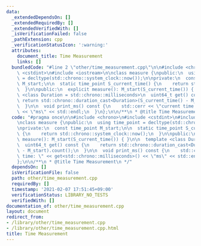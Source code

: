 ```yaml
---
data:
  _extendedDependsOn: []
  _extendedRequiredBy: []
  _extendedVerifiedWith: []
  _isVerificationFailed: false
  _pathExtension: cpp
  _verificationStatusIcon: ':warning:'
  attributes:
    document_title: Time Measurement
    links: []
  bundledCode: "#line 2 \"other/time_measurement.cpp\"\n\n#include <chrono>\n#include\
    \ <cstdint>\n#include <iostream>\n\nclass measure {\npublic:\n  using time_point\
    \ = decltype(std::chrono::system_clock::now());\n\nprivate:\n  const time_point\
    \ M_start;\n\n  static time_point S_current_time() {\n    return std::chrono::system_clock::now();\n\
    \  }\n\npublic:\n  explicit measure(): M_start(S_current_time()) { }\n\n  template\
    \ <class Duration = std::chrono::milliseconds>\n  uint64_t get() const {\n   \
    \ return std::chrono::duration_cast<Duration>(S_current_time() - M_start).count();\n\
    \  }\n\n  void print_ms() const {\n    std::cerr << \"current time: \" << get<std::chrono::milliseconds>()\
    \ << \"ms\" << std::endl;\n  }\n};\n\n/**\n * @title Time Measurement\n */\n"
  code: "#pragma once\n\n#include <chrono>\n#include <cstdint>\n#include <iostream>\n\
    \nclass measure {\npublic:\n  using time_point = decltype(std::chrono::system_clock::now());\n\
    \nprivate:\n  const time_point M_start;\n\n  static time_point S_current_time()\
    \ {\n    return std::chrono::system_clock::now();\n  }\n\npublic:\n  explicit\
    \ measure(): M_start(S_current_time()) { }\n\n  template <class Duration = std::chrono::milliseconds>\n\
    \  uint64_t get() const {\n    return std::chrono::duration_cast<Duration>(S_current_time()\
    \ - M_start).count();\n  }\n\n  void print_ms() const {\n    std::cerr << \"current\
    \ time: \" << get<std::chrono::milliseconds>() << \"ms\" << std::endl;\n  }\n\
    };\n\n/**\n * @title Time Measurement\n */"
  dependsOn: []
  isVerificationFile: false
  path: other/time_measurement.cpp
  requiredBy: []
  timestamp: '2021-02-07 17:51:45+09:00'
  verificationStatus: LIBRARY_NO_TESTS
  verifiedWith: []
documentation_of: other/time_measurement.cpp
layout: document
redirect_from:
- /library/other/time_measurement.cpp
- /library/other/time_measurement.cpp.html
title: Time Measurement
---
```

